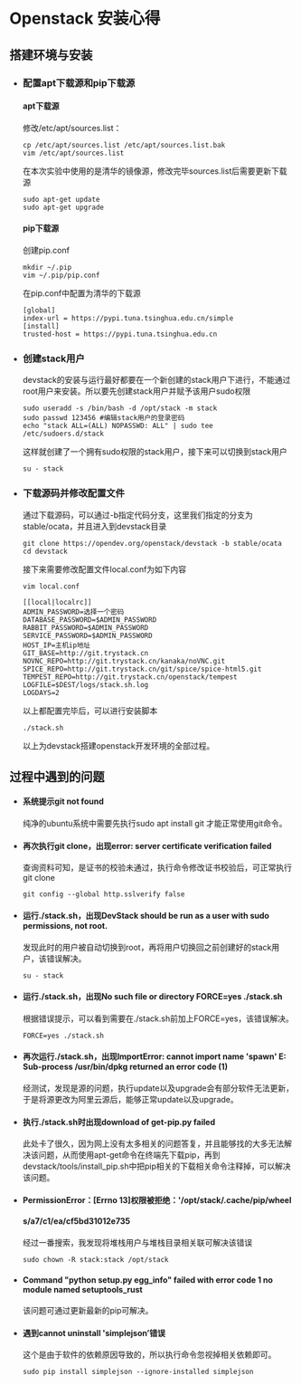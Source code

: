 # Openstack 安装心得

## 搭建环境与安装

* ### 配置apt下载源和pip下载源

  #### apt下载源

  修改/etc/apt/sources.list：

  ```
  cp /etc/apt/sources.list /etc/apt/sources.list.bak
  vim /etc/apt/sources.list
  ```

  在本次实验中使用的是清华的镜像源，修改完毕sources.list后需要更新下载源

  ```
  sudo apt-get update
  sudo apt-get upgrade
  ```

  #### pip下载源

  创建pip.conf

  ```
  mkdir ~/.pip
  vim ~/.pip/pip.conf
  ```

  在pip.conf中配置为清华的下载源

  ```
  [global]
  index-url = https://pypi.tuna.tsinghua.edu.cn/simple
  [install]
  trusted-host = https://pypi.tuna.tsinghua.edu.cn
  ```

* ### 创建stack用户

  devstack的安装与运行最好都要在一个新创建的stack用户下进行，不能通过root用户来安装。所以要先创建stack用户并赋予该用户sudo权限

  ```
  sudo useradd -s /bin/bash -d /opt/stack -m stack
  sudo passwd 123456 #编辑stack用户的登录密码
  echo "stack ALL=(ALL) NOPASSWD: ALL" | sudo tee /etc/sudoers.d/stack
  ```

  这样就创建了一个拥有sudo权限的stack用户，接下来可以切换到stack用户

  ```
  su - stack
  ```

- ### 下载源码并修改配置文件

  通过下载源码，可以通过-b指定代码分支，这里我们指定的分支为stable/ocata，并且进入到devstack目录

  ```
  git clone https://opendev.org/openstack/devstack -b stable/ocata
  cd devstack
  ```

  接下来需要修改配置文件local.conf为如下内容

  ```
  vim local.conf
  ```

  ```
  [[local|localrc]]
  ADMIN_PASSWORD=选择一个密码
  DATABASE_PASSWORD=$ADMIN_PASSWORD
  RABBIT_PASSWORD=$ADMIN_PASSWORD
  SERVICE_PASSWORD=$ADMIN_PASSWORD
  HOST_IP=主机ip地址
  GIT_BASE=http://git.trystack.cn
  NOVNC_REPO=http://git.trystack.cn/kanaka/noVNC.git
  SPICE_REPO=http://git.trystack.cn/git/spice/spice-html5.git
  TEMPEST_REPO=http://git.trystack.cn/openstack/tempest
  LOGFILE=$DEST/logs/stack.sh.log
  LOGDAYS=2
  ```

  以上都配置完毕后，可以进行安装脚本

  ```
  ./stack.sh
  ```

  以上为devstack搭建openstack开发环境的全部过程。

## 过程中遇到的问题

- #### 系统提示git not found

  纯净的ubuntu系统中需要先执行sudo apt install git 才能正常使用git命令。

- #### 再次执行git clone，出现error: server certificate verification failed

  查询资料可知，是证书的校验未通过，执行命令修改证书校验后，可正常执行git clone

  ```
  git config --global http.sslverify false
  ```

- #### 运行./stack.sh，出现DevStack should be run as a user with sudo permissions, not root.

  发现此时的用户被自动切换到root，再将用户切换回之前创建好的stack用户，该错误解决。

  ```
  su - stack
  ```

- #### 运行./stack.sh，出现No such file or directory FORCE=yes ./stack.sh

  根据错误提示，可以看到需要在./stack.sh前加上FORCE=yes，该错误解决。

  ```
  FORCE=yes ./stack.sh
  ```

- #### 再次运行./stack.sh，出现ImportError: cannot import name 'spawn' E: Sub-process /usr/bin/dpkg returned an error code (1)

  经测试，发现是源的问题，执行update以及upgrade会有部分软件无法更新，于是将源更改为阿里云源后，能够正常update以及upgrade。

- #### 执行./stack.sh时出现download of get-pip.py failed

  此处卡了很久，因为网上没有太多相关的问题答复，并且能够找的大多无法解决该问题，从而使用apt-get命令在终端先下载pip，再到devstack/tools/install_pip.sh中把pip相关的下载相关命令注释掉，可以解决该问题。

- #### PermissionError：[Errno 13]权限被拒绝：'/opt/stack/.cache/pip/wheel

  #### s/a7/c1/ea/cf5bd31012e735

  经过一番搜索，我发现将堆栈用户与堆栈目录相关联可解决该错误

  ```
  sudo chown -R stack:stack /opt/stack
  ```

- #### Command "python setup.py egg_info" failed with error code 1 no module named setuptools_rust

  该问题可通过更新最新的pip可解决。

- #### 遇到cannot uninstall 'simplejson’错误

  这个是由于软件的依赖原因导致的，所以执行命令忽视掉相关依赖即可。

  ```
  sudo pip install simplejson --ignore-installed simplejson
  ```





